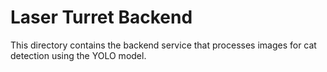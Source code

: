 # Laser Turret Backend

This directory contains the backend service that processes images for cat detection using the YOLO model.
